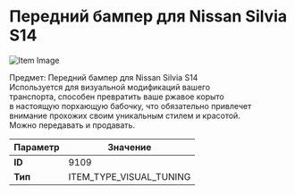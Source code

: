 # Передний бампер для Nissan Silvia S14

![Item Image](../img/9109.webp?raw=true)

Предмет: Передний бампер для Nissan Silvia S14<br>Используется для визуальной модификаций вашего<br>транспорта, способен превратить ваше ржавое корыто<br>в настоящую порхающую бабочку, что обязательно привлечет<br>внимание прохожих своим уникальным стилем и красотой.<br>Можно передавать и продавать.


| Параметр | Значение |
|----------|----------|
| **ID** | 9109 |
| **Тип** | ITEM_TYPE_VISUAL_TUNING |

